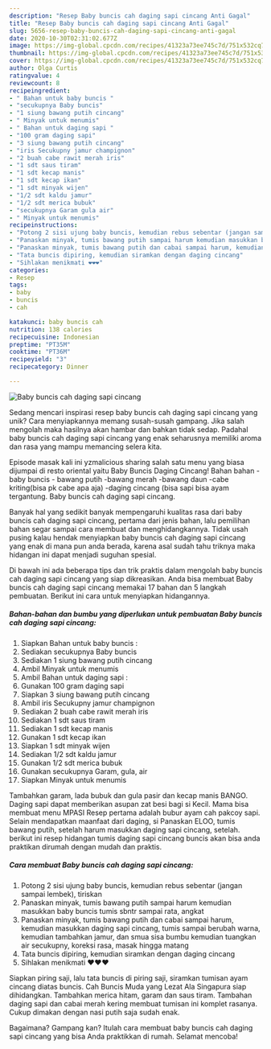 ```yaml
---
description: "Resep Baby buncis cah daging sapi cincang Anti Gagal"
title: "Resep Baby buncis cah daging sapi cincang Anti Gagal"
slug: 5656-resep-baby-buncis-cah-daging-sapi-cincang-anti-gagal
date: 2020-10-30T02:31:02.677Z
image: https://img-global.cpcdn.com/recipes/41323a73ee745c7d/751x532cq70/baby-buncis-cah-daging-sapi-cincang-foto-resep-utama.jpg
thumbnail: https://img-global.cpcdn.com/recipes/41323a73ee745c7d/751x532cq70/baby-buncis-cah-daging-sapi-cincang-foto-resep-utama.jpg
cover: https://img-global.cpcdn.com/recipes/41323a73ee745c7d/751x532cq70/baby-buncis-cah-daging-sapi-cincang-foto-resep-utama.jpg
author: Olga Curtis
ratingvalue: 4
reviewcount: 8
recipeingredient:
- " Bahan untuk baby buncis "
- "secukupnya Baby buncis"
- "1 siung bawang putih cincang"
- " Minyak untuk menumis"
- " Bahan untuk daging sapi "
- "100 gram daging sapi"
- "3 siung bawang putih cincang"
- "iris Secukupny jamur champignon"
- "2 buah cabe rawit merah iris"
- "1 sdt saus tiram"
- "1 sdt kecap manis"
- "1 sdt kecap ikan"
- "1 sdt minyak wijen"
- "1/2 sdt kaldu jamur"
- "1/2 sdt merica bubuk"
- "secukupnya Garam gula air"
- " Minyak untuk menumis"
recipeinstructions:
- "Potong 2 sisi ujung baby buncis, kemudian rebus sebentar (jangan sampai lembek), tiriskan"
- "Panaskan minyak, tumis bawang putih sampai harum kemudian masukkan baby buncis tumis sbntr sampai rata, angkat"
- "Panaskan minyak, tumis bawang putih dan cabai sampai harum, kemudian masukkan daging sapi cincang, tumis sampai berubah warna, kemudian tambahkan jamur, dan smua sisa bumbu kemudian tuangkan air secukupny, koreksi rasa, masak hingga matang"
- "Tata buncis dipiring, kemudian siramkan dengan daging cincang"
- "Sihlakan menikmati ❤️❤️❤️"
categories:
- Resep
tags:
- baby
- buncis
- cah

katakunci: baby buncis cah 
nutrition: 138 calories
recipecuisine: Indonesian
preptime: "PT35M"
cooktime: "PT36M"
recipeyield: "3"
recipecategory: Dinner

---
```



![Baby buncis cah daging sapi cincang](https://img-global.cpcdn.com/recipes/41323a73ee745c7d/751x532cq70/baby-buncis-cah-daging-sapi-cincang-foto-resep-utama.jpg)

Sedang mencari inspirasi resep baby buncis cah daging sapi cincang yang unik? Cara menyiapkannya memang susah-susah gampang. Jika salah mengolah maka hasilnya akan hambar dan bahkan tidak sedap. Padahal baby buncis cah daging sapi cincang yang enak seharusnya memiliki aroma dan rasa yang mampu memancing selera kita.

Episode masak kali ini yzmalicious sharing salah satu menu yang biasa dijumpai di resto oriental yaitu Baby Buncis Daging Cincang! Bahan bahan -baby buncis - bawang putih -bawang merah -bawang daun -cabe kriting(bisa pk cabe apa aja) -daging cincang (bisa sapi bisa ayam tergantung. Baby buncis cah daging sapi cincang.

Banyak hal yang sedikit banyak mempengaruhi kualitas rasa dari baby buncis cah daging sapi cincang, pertama dari jenis bahan, lalu pemilihan bahan segar sampai cara membuat dan menghidangkannya. Tidak usah pusing kalau hendak menyiapkan baby buncis cah daging sapi cincang yang enak di mana pun anda berada, karena asal sudah tahu triknya maka hidangan ini dapat menjadi suguhan spesial.


Di bawah ini ada beberapa tips dan trik praktis dalam mengolah baby buncis cah daging sapi cincang yang siap dikreasikan. Anda bisa membuat Baby buncis cah daging sapi cincang memakai 17 bahan dan 5 langkah pembuatan. Berikut ini cara untuk menyiapkan hidangannya.

<!--inarticleads1-->

##### Bahan-bahan dan bumbu yang diperlukan untuk pembuatan Baby buncis cah daging sapi cincang:

1. Siapkan  Bahan untuk baby buncis :
1. Sediakan secukupnya Baby buncis
1. Sediakan 1 siung bawang putih cincang
1. Ambil  Minyak untuk menumis
1. Ambil  Bahan untuk daging sapi :
1. Gunakan 100 gram daging sapi
1. Siapkan 3 siung bawang putih cincang
1. Ambil iris Secukupny jamur champignon
1. Sediakan 2 buah cabe rawit merah iris
1. Sediakan 1 sdt saus tiram
1. Sediakan 1 sdt kecap manis
1. Gunakan 1 sdt kecap ikan
1. Siapkan 1 sdt minyak wijen
1. Sediakan 1/2 sdt kaldu jamur
1. Gunakan 1/2 sdt merica bubuk
1. Gunakan secukupnya Garam, gula, air
1. Siapkan  Minyak untuk menumis


Tambahkan garam, lada bubuk dan gula pasir dan kecap manis BANGO. Daging sapi dapat memberikan asupan zat besi bagi si Kecil. Mama bisa membuat menu MPASI Resep pertama adalah bubur ayam cah pakcoy sapi. Selain mendapatkan maanfaat dari daging, si Panaskan ELOO, tumis bawang putih, setelah harum masukkan daging sapi cincang, setelah. berikut ini resep hidangan tumis daging sapi cincang buncis akan bisa anda praktikan dirumah dengan mudah dan praktis. 

<!--inarticleads2-->

##### Cara membuat Baby buncis cah daging sapi cincang:

1. Potong 2 sisi ujung baby buncis, kemudian rebus sebentar (jangan sampai lembek), tiriskan
1. Panaskan minyak, tumis bawang putih sampai harum kemudian masukkan baby buncis tumis sbntr sampai rata, angkat
1. Panaskan minyak, tumis bawang putih dan cabai sampai harum, kemudian masukkan daging sapi cincang, tumis sampai berubah warna, kemudian tambahkan jamur, dan smua sisa bumbu kemudian tuangkan air secukupny, koreksi rasa, masak hingga matang
1. Tata buncis dipiring, kemudian siramkan dengan daging cincang
1. Sihlakan menikmati ❤️❤️❤️


Siapkan piring saji, lalu tata buncis di piring saji, siramkan tumisan ayam cincang diatas buncis. Cah Buncis Muda yang Lezat Ala Singapura siap dihidangkan. Tambahkan merica hitam, garam dan saus tiram. Tambahan daging sapi dan cabai merah kering membuat tumisan ini komplet rasanya. Cukup dimakan dengan nasi putih saja sudah enak. 

Bagaimana? Gampang kan? Itulah cara membuat baby buncis cah daging sapi cincang yang bisa Anda praktikkan di rumah. Selamat mencoba!
